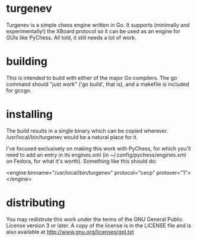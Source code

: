 turgenev
========

Turgenev is a simple chess engine written in Go. It supports (minimally and
experimentally!) the XBoard protocol so it can be used as an engine for GUIs
like PyChess. All told, it still needs a lot of work.

building
========

This is intended to build with either of the major Go compilers. The go command
should "just work" ('go build', that is), and a makefile is included for gccgo.

installing
==========

The build results in a single binary which can be copied wherever.
/usr/local/bin/turgenev would be a natural place for it. 

I've focused exclusively on making this work with PyChess, for which you'll
need to add an entry in its engines.xml (in ~/.config/pychess/engines.xml on
Fedora, for what it's worth). Something like this should do:

&lt;engine binname="/usr/local/bin/turgenev" protocol="cecp" protover="1"&gt;&lt;/engine&gt;

distributing
============

You may redistrute this work under the terms of the GNU General Public License
version 3 or later. A copy of the license is in the LICENSE file and is also
available at http://www.gnu.org/licenses/gpl.txt

